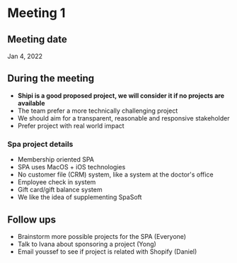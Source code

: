 # Meeting 1

## Meeting date

Jan 4, 2022

## During the meeting

- **Shipi is a good proposed project, we will consider it if no projects are available**
- The team prefer a more technically challenging project
- We should aim for a transparent, reasonable and responsive stakeholder
- Prefer project with real world impact

### Spa project details

- Membership oriented SPA
- SPA uses MacOS + iOS technologies
- No customer file (CRM) system, like a system at the doctor's office
- Employee check in system
- Gift card/gift balance system
- We like the idea of supplementing SpaSoft

## Follow ups

- Brainstorm more possible projects for the SPA (Everyone)
- Talk to Ivana about sponsoring a project (Yong)
- Email youssef to see if project is related with Shopify (Daniel)
